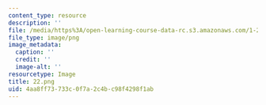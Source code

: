 ```yaml
---
content_type: resource
description: ''
file: /media/https%3A/open-learning-course-data-rc.s3.amazonaws.com/1-252j-urban-transportation-planning-fall-2016/4aa8ff73733c0f7a2c4bc98f4298f1ab_22.png
file_type: image/png
image_metadata:
  caption: ''
  credit: ''
  image-alt: ''
resourcetype: Image
title: 22.png
uid: 4aa8ff73-733c-0f7a-2c4b-c98f4298f1ab
---
```

